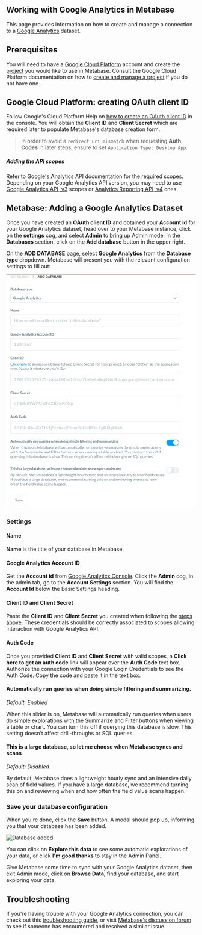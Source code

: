 ## Working with Google Analytics in Metabase

This page provides information on how to create and manage a connection to a [Google Analytics](https://cloud.google.com/analytics) dataset.

## Prerequisites

You will need to have a [Google Cloud Platform](https://cloud.google.com/) account and create the [project](https://cloud.google.com/resource-manager/docs/creating-managing-projects#creating_a_project) you would like to use in Metabase. Consult the Google Cloud Platform documentation on how to [create and manage a project](https://cloud.google.com/resource-manager/docs/creating-managing-projects) if you do not have one.

## Google Cloud Platform: creating OAuth client ID

Follow Google's Cloud Platform Help on [how to create an OAuth client ID](https://support.google.com/cloud/answer/6158849?hl=en) in the console. You will obtain the **Client ID** and **Client Secret** which are required later to populate Metabase's database creation form.

> In order to avoid a `redirect_uri_mismatch` when requesting **Auth Codes** in later steps, ensure to set `Application Type: Desktop App`.

##### Adding the API scopes
Refer to Google's Analytics API documentation for the required [scopes](https://developers.google.com/identity/protocols/oauth2/scopes).
Depending on your Google Analytics API version, you may need to use [Google Analytics API, v3](https://developers.google.com/identity/protocols/oauth2/scopes#analytics) scopes or [Analytics Reporting API, v4](https://developers.google.com/identity/protocols/oauth2/scopes#analyticsreporting) ones.

## Metabase: Adding a Google Analytics Dataset

Once you have created an **OAuth client ID** and obtained your **Account id** for your Google Analytics dataset, head over to your Metabase instance, click on the **settings** cog, and select **Admin** to bring up Admin mode. In the **Databases** section, click on the **Add database** button in the upper right.

On the **ADD DATABASE** page, select **Google Analytics** from the **Database type** dropdown. Metabase will present you with the relevant configuration settings to fill out:

![images](../images/google_analytics_add_database.png)

### Settings

#### Name

**Name** is the title of your database in Metabase.

#### Google Analytics Account ID

Get the **Account id** from [Google Analytics Console](https://analytics.google.com/). Click the **Admin** cog, in the admin tab, go to the **Account Settings** section. You will find the **Account Id** below the Basic Settings heading.

#### Client ID and Client Secret

Paste the **Client ID** and **Client Secret** you created when following the [steps above](#google-cloud-platform-creating-oauth-client-id). These credentials should be correctly associated to scopes allowing interaction with Google Analytics API.

#### Auth Code

Once you provided **Client ID** and **Client Secret** with valid scopes, a **Click here to get an auth code** link will appear over the **Auth Code** text box.
Authorize the connection with your Google Login Credentials to see the Auth Code. Copy the code and paste it in the text box.

#### Automatically run queries when doing simple filtering and summarizing.

_Default: Enabled_

When this slider is on, Metabase will automatically run queries when users do simple explorations with the Summarize and Filter buttons when viewing a table or chart. You can turn this off if querying this database is slow. This setting doesn’t affect drill-throughs or SQL queries.

#### This is a large database, so let me choose when Metabase syncs and scans

_Default: Disabled_

By default, Metabase does a lightweight hourly sync and an intensive daily scan of field values. If you have a large database, we recommend turning this on and reviewing when and how often the field value scans happen.

### Save your database configuration

When you're done, click the **Save** button. A modal should pop up, informing you that your database has been added.

![Database added](../images/database-added.png)

You can click on **Explore this data** to see some automatic explorations of your data, or click **I'm good thanks** to stay in the Admin Panel.

Give Metabase some time to sync with your Google Analytics dataset, then exit Admin mode, click on **Browse Data**, find your database, and start exploring your data.

## Troubleshooting

If you're having trouble with your Google Analytics connection, you can check out this [troubleshooting guide](https://www.metabase.com/docs/latest/troubleshooting-guide/datawarehouse.html), or visit [Metabase's discussion forum](https://discourse.metabase.com/search?q=bigquery) to see if someone has encountered and resolved a similar issue.
